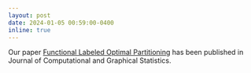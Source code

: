 ```yaml
---
layout: post
date: 2024-01-05 00:59:00-0400
inline: true
---
```


Our paper [Functional Labeled Optimal
Partitioning](https://doi.org/10.1080/10618600.2023.2293216) has been
published in Journal of Computational and Graphical Statistics.

